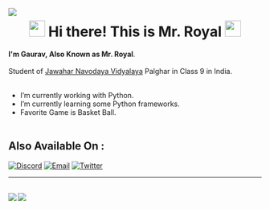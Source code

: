 
<img align="left" src="https://visitor-badge.laobi.icu/badge?page_id=gauravyadav84.gauravyadav84"/><h1 align="center">


<h1 align="center">
<img src="https://github.com/blackcater/blackcater/raw/main/images/Hi.gif" height="32" />
 Hi there! This is Mr. Royal
<img src="https://github.com/blackcater/blackcater/raw/main/images/Hi.gif" height="32" />
</h1>

**I'm Gaurav, Also Known as Mr. Royal**. <br><br>
Student of [Jawahar Navodaya Vidyalaya](https://navodaya.gov.in/) Palghar in Class 9 in India.<br><br>

- I’m currently working with Python.
 - I’m currently learning some Python frameworks.
 - Favorite Game is Basket Ball.<br><br>


## Also Available On :
[![Discord](https://img.shields.io/badge/Discord-252422.svg?style=for-the-badge&logo=discord)](https://discordapp.com/users/775712466889211986)
[![Email](https://img.shields.io/badge/Email-252422.svg?style=for-the-badge&logo=gmail)](mailto:gaurav.t.y0884@gmail.com)
[![Twitter](https://img.shields.io/badge/Twitter-252422.svg?style=for-the-badge&logo=twitter)](https://twitter.com/GauravY24525627)
<br>

<hr><br>
 <img align="left" src="https://github-readme-stats.vercel.app/api?username=gauravyadav84&count_private=true&line_height=21&show_icons=true&hide_border=true&theme=dracula"/>
 <img align="left" src="https://github-readme-stats.vercel.app/api/top-langs/?username=Shom770&layout=compact&card_width=250&hide_border=true&bg_color=0d1117&text_color=c9d1d9&title_color=50a6ff&icon_color=3572a5"/><br>
<!-- <img align="left" src="https://github-readme-stats.vercel.app/api?username=gauravyadav84&count_private=true&line_height=21&show_icons=true&hide_border=true&theme=dracula"/> -->
<!-- <img align="left" src="https://github-readme-stats.vercel.app/api/top-langs/? username=gauravyadav84&layout=compact&card_width=250&hide_border=true&bg_color=0d1117&text_color=c9d1d9&title_color=50a6ff&icon_color=3572a5"/><br>-->
